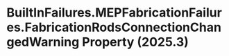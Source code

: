 # BuiltInFailures.MEPFabricationFailures.FabricationRodsConnectionChangedWarning Property (2025.3)

﻿